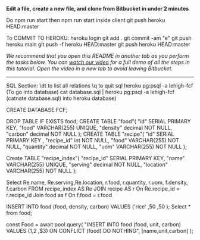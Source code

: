 **Edit a file, create a new file, and clone from Bitbucket in under 2 minutes**

Do 
npm run start
then npm run start inside client
git push heroku HEAD:master

To COMMIT TO HEROKU:
heroku login
git add . 
git commit -am "e"
git push heroku main
git push -f heroku HEAD:master
git push heroku HEAD:master


*We recommend that you open this README in another tab as you perform the tasks below. You can [watch our video](https://youtu.be/0ocf7u76WSo) for a full demo of all the steps in this tutorial. Open the video in a new tab to avoid leaving Bitbucket.*



---

SQL Section:
\dt to list all relations 
\q to quit sql
heroku pg:psql -a lehigh-fcf (To go into database)
cat database.sql | heroku pg:psql -a lehigh-fcf (catnate database.sql) into heroku database)

CREATE DATABASE FCF;

DROP TABLE IF EXISTS food;
CREATE TABLE "food"(
    "id" SERIAL PRIMARY KEY,
    "food" VARCHAR(255) UNIQUE,
    "density" decimal NOT NULL,
    "carbon" decimal NOT NULL
);
CREATE TABLE "recipe"(
    "id" SERIAL PRIMARY KEY	,
    "recipe_id" int NOT NULL,
    "food" VARCHAR(255) NOT NULL,
    "quantity" decimal NOT NULL,
    "uom" VARCHAR(255) NOT NULL
);

Create TABLE "recipe_index"(
    "recipe_id" SERIAL PRIMARY KEY,
    "name" VARCHAR(255) UNIQUE,
    "serving" decimal NOT NULL,
	"location" VARCHAR(255) NOT NULL
);

Select Re.name, Re.serving,Re.location, r.food, r.quantity, r.uom, f.density, f.carbon
	FROM recipe_index AS Re
	JOIN recipe AS r
	On Re.recipe_id = r.recipe_id
	Join food as f
	On f.food = r.food

INSERT INTO food (food, density, carbon) VALUES ('rice' ,50 ,50 );
Select * from food;

const Food = await pool.query(
            "INSERT INTO food (food, unit, carbon) 
            VALUES ($1,$2 ,$3) 
            ON CONFLICT (food) DO NOTHING",
            [name,unit,carbon]
          );